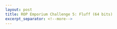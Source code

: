 ```yaml
---
layout: post
title: ROP Emporium Challenge 5: Fluff (64 bits)
excerpt_separator: <!--more-->
---
```



<!--more-->
